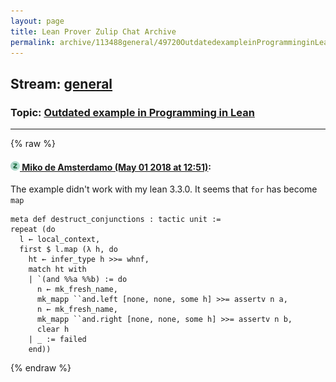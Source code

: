 ```yaml
---
layout: page
title: Lean Prover Zulip Chat Archive 
permalink: archive/113488general/49720OutdatedexampleinProgramminginLean.html
---
```


## Stream: [general](index.html)
### Topic: [Outdated example in Programming in Lean](49720OutdatedexampleinProgramminginLean.html)

---


{% raw %}
#### [![Click to go to Zulip](../../assets/img/zulip2.png) Miko de Amsterdamo (May 01 2018 at 12:51)](https://leanprover.zulipchat.com/#narrow/stream/113488-general/topic/Outdated%20example%20in%20Programming%20in%20Lean/near/125939264):
The example didn't work with my lean 3.3.0. It seems that ``for`` has become ``map``

```lean
meta def destruct_conjunctions : tactic unit :=
repeat (do
  l ← local_context,
  first $ l.map (λ h, do
    ht ← infer_type h >>= whnf,
    match ht with
    | `(and %%a %%b) := do
      n ← mk_fresh_name,
      mk_mapp ``and.left [none, none, some h] >>= assertv n a,
      n ← mk_fresh_name,
      mk_mapp ``and.right [none, none, some h] >>= assertv n b,
      clear h
    | _ := failed
    end))
```


{% endraw %}

